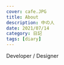 ```yaml
---
cover: cafe.JPG
title: About
description: 中の人
date: 2021/07/14
category: 日記
tags: [diary]
---
```


Developer / Designer

